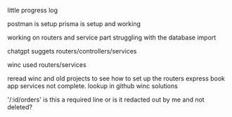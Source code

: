 little progress log

postman is setup
prisma is setup and working

working on routers and service part
struggling with the database import

chatgpt suggets routers/controllers/services

winc used routers/services

reread winc and old projects to see how to set up the routers
express book app services not complete. lookup in github winc solutions

'/:id/orders' is this a required line or is it redacted out by me and not deleted?

